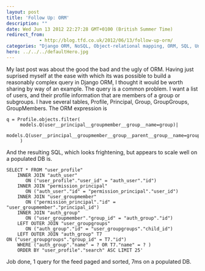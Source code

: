 ```yaml
---
layout: post
title: 'Follow Up: ORM'
description: ""
date: Wed Jun 13 2012 22:27:28 GMT+0100 (British Summer Time)
redirect_from: 
            - http://blog.tfd.co.uk/2012/06/13/follow-up-orm/
categories: "Django ORM, NoSQL, Object-relational mapping, ORM, SQL, Uncategorized"
hero: ../../../defaultHero.jpg
---
```

My last post was about the good the bad and the ugly of ORM. Having just suprised myself at the ease with which its was possible to build a reasonably complex query in Django ORM, I thought it would be worth sharing by way of an example. The query is a common problem. I want a list of users, and their profile information that are members of a group or subgroups. I have several tables, Profile, Principal, Group, GroupGroups, GroupMembers. The ORM expression is

```
q = Profile.objects.filter(
     models.Q(user__principal__groupmember__group__name=group)|
     models.Q(user__principal__groupmember__group__parent__group__name=group)
     )
```

And the resulting SQL, which looks frightening, but appears to scale well on a populated DB is.

```
SELECT * FROM "user_profile"
    INNER JOIN "auth_user"
       ON ("user_profile"."user_id" = "auth_user"."id")
    INNER JOIN "permission_principal"
       ON ("auth_user"."id" = "permission_principal"."user_id")
    INNER JOIN "user_groupmember"
       ON ("permission_principal"."id" = "user_groupmember"."principal_id")
    INNER JOIN "auth_group"
       ON ("user_groupmember"."group_id" = "auth_group"."id")
    LEFT OUTER JOIN "user_groupgroups"
       ON ("auth_group"."id" = "user_groupgroups"."child_id")
    LEFT OUTER JOIN "auth_group" T7
ON ("user_groupgroups"."group_id" = T7."id")
    WHERE ("auth_group"."name" = ? OR T7."name" = ? )
    ORDER BY "user_profile"."search" ASC LIMIT 25'
```

Job done, 1 query for the feed paged and sorted, 7ms on a populated DB.

